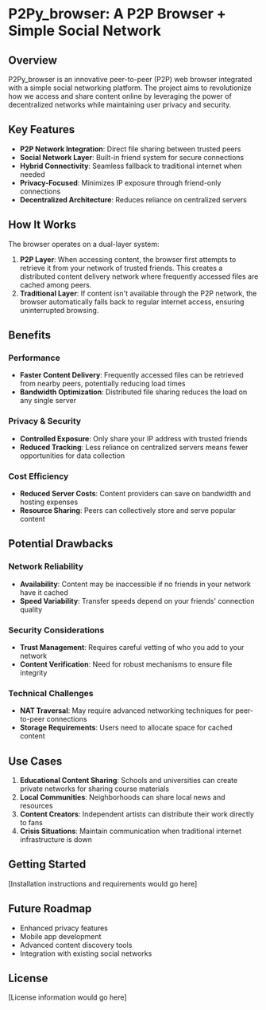 # P2Py_browser: A P2P Browser + Simple Social Network

## Overview
P2Py_browser is an innovative peer-to-peer (P2P) web browser integrated with a simple social networking platform. The project aims to revolutionize how we access and share content online by leveraging the power of decentralized networks while maintaining user privacy and security.

## Key Features
- **P2P Network Integration**: Direct file sharing between trusted peers
- **Social Network Layer**: Built-in friend system for secure connections
- **Hybrid Connectivity**: Seamless fallback to traditional internet when needed
- **Privacy-Focused**: Minimizes IP exposure through friend-only connections
- **Decentralized Architecture**: Reduces reliance on centralized servers

## How It Works
The browser operates on a dual-layer system:
1. **P2P Layer**: When accessing content, the browser first attempts to retrieve it from your network of trusted friends. This creates a distributed content delivery network where frequently accessed files are cached among peers.
2. **Traditional Layer**: If content isn't available through the P2P network, the browser automatically falls back to regular internet access, ensuring uninterrupted browsing.

## Benefits
### Performance
- **Faster Content Delivery**: Frequently accessed files can be retrieved from nearby peers, potentially reducing load times
- **Bandwidth Optimization**: Distributed file sharing reduces the load on any single server

### Privacy & Security
- **Controlled Exposure**: Only share your IP address with trusted friends
- **Reduced Tracking**: Less reliance on centralized servers means fewer opportunities for data collection

### Cost Efficiency
- **Reduced Server Costs**: Content providers can save on bandwidth and hosting expenses
- **Resource Sharing**: Peers can collectively store and serve popular content

## Potential Drawbacks
### Network Reliability
- **Availability**: Content may be inaccessible if no friends in your network have it cached
- **Speed Variability**: Transfer speeds depend on your friends' connection quality

### Security Considerations
- **Trust Management**: Requires careful vetting of who you add to your network
- **Content Verification**: Need for robust mechanisms to ensure file integrity

### Technical Challenges
- **NAT Traversal**: May require advanced networking techniques for peer-to-peer connections
- **Storage Requirements**: Users need to allocate space for cached content

## Use Cases
1. **Educational Content Sharing**: Schools and universities can create private networks for sharing course materials
2. **Local Communities**: Neighborhoods can share local news and resources
3. **Content Creators**: Independent artists can distribute their work directly to fans
4. **Crisis Situations**: Maintain communication when traditional internet infrastructure is down

## Getting Started
[Installation instructions and requirements would go here]

## Future Roadmap
- Enhanced privacy features
- Mobile app development
- Advanced content discovery tools
- Integration with existing social networks

## License
[License information would go here]